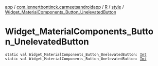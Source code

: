 [app](../../../index.md) / [com.lennertbontinck.carmeetsandroidapp](../../index.md) / [R](../index.md) / [style](index.md) / [Widget_MaterialComponents_Button_UnelevatedButton](./-widget_-material-components_-button_-unelevated-button.md)

# Widget_MaterialComponents_Button_UnelevatedButton

`static val Widget_MaterialComponents_Button_UnelevatedButton: `[`Int`](https://kotlinlang.org/api/latest/jvm/stdlib/kotlin/-int/index.html)
`static val Widget_MaterialComponents_Button_UnelevatedButton: `[`Int`](https://kotlinlang.org/api/latest/jvm/stdlib/kotlin/-int/index.html)